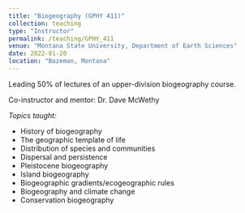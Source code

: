 ```yaml
---
title: "Biogeography (GPHY 411)"
collection: teaching
type: "Instructor"
permalink: /teaching/GPHY_411
venue: "Montana State University, Department of Earth Sciences"
date: 2022-01-20
location: "Bozeman, Montana"
---
```


Leading 50% of lectures of an upper-division biogeography course.

Co-instructor and mentor: Dr. Dave McWethy

*Topics taught:*

* History of biogeography
* The geographic template of life
* Distribution of species and communities
* Dispersal and persistence
* Pleistocene biogeography
* Island biogeography
* Biogeographic gradients/ecogeographic rules
* Biogeography and climate change
* Conservation biogeography